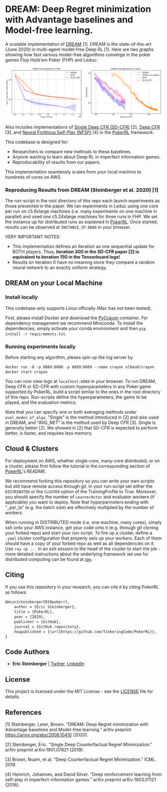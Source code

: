 # DREAM: Deep Regret minimization with Advantage baselines and Model-free learning. 
A scalable implementation of [DREAM](https://arxiv.org/abs/2006.10410) [1]. DREAM is the state-of-the-art (June 2020) in multi-agent model-free Deep RL [1]. Here are two graphs showing how fast various model-free algorithms converge in the poker games Flop Hold'em Poker (FHP) and Leduc:

![DREAM_Convergence](DREAM_plots.png)

Also includes implementations of [Single Deep CFR (SD-CFR)](https://arxiv.org/pdf/1901.07621.pdf) [2], [Deep CFR](https://arxiv.org/pdf/1811.00164.pdf) [3], and [Neural Fictitious Self-Play (NFSP)](https://arxiv.org/pdf/1603.01121.pdf) [4] in the [PokerRL](https://github.com/TinkeringCode/PokerRL) framework.

This codebase is designed for:
- Researchers to compare new methods to these baselines.
- Anyone wanting to learn about Deep RL in imperfect information games.
- Reproducability of results from our papers.

This implementation seamlessly scales from your local machine to hundreds of cores on AWS.

### Reproducing Results from DREAM (Steinberger et al. 2020) [1]
The run-script in the root directory of this repo each launch experiments as those presented in the paper.
We ran experiments in Leduc using one core per run on c5.9xlarge machines (i.e. many experiments on one machine in parallel)
and used one c5.24xlarge machines for three runs in FHP. We set the instance up for distributed runs as explained in
[PokerRL](https://github.com/TinkeringCode/PokerRL). Once started, results can be observed at `INSTANCE_IP:8888` in your browser.

VERY IMPORTANT NOTES:
- This implementation defines an iteration as one sequential update for BOTH players. Thus, **iteration 300 in the SD-CFR paper [2]
  is equivalent to iteration 150 in the Tensorboard logs!**
- Results on iteration 0 have no meaning since they compare a random neural network to an exactly uniform strategy.

## DREAM on your Local Machine
### Install locally
This codebase only supports Linux officially (Mac has not been tested).

First, please install Docker and download the [PyCrayon](https://github.com/torrvision/crayon) container. For dependency
management we recommend Miniconda. To install the dependencies, simply activate your conda environment and then
`pip install -r requirements.txt`.

### Running experiments locally
Before starting any algorithm, please spin up the log server by
```
docker run -d -p 8888:8888 -p 8889:8889 --name crayon alband/crayon
docker start crayon
```

You can now view logs at `localhost:8888` in your browser. To run DREAM, Deep CFR or SD-CFR with custom hyperparameters in
any Poker game supported by PokerRL, build a script similar to the ones in the root directory of this repo. Run-scripts define
the hyperparameters, the game to be played, and the evaluation metrics.

Note that you can specify one or both averaging methods under `eval_modes_of_algo`. "Single" is the method introduced in [2] and also used in DREAM, and "AVG_NET" is the method used by Deep CFR [3]. Single is generally better [2]. We showed in [2] that SD-CFR is expected to perform better, is faster, and requires less memory.
                                         

## Cloud & Clusters
For deployment on AWS, whether single-core, many-core distributed, or on a cluster, please first follow
the tutorial in the corresponding section of [PokerRL](https://github.com/TinkeringCode/PokerRL)'s README.

We recommend forking this repository so you can write your own scripts but still have remote access through git.
In your run-script set either the `DISTRIBUTED` or the `CLUSTER` option of the TrainingProfile to True.
Moreover, you should specify the number of `LearnerActor` and evaluator workers (if applicable) you want to deploy.
Note that hyperparmeters ending with "_per_la" (e.g. the batch size) are effectively multiplied by the number of
workers. 

When running in DISTRIBUTED mode (i.e. one machine, many cores), simply ssh onto your AWS instance, get your code
onto it (e.g. through git cloning your forked repo) and start your run-script.
To fire up a cluster, define a `.yaml` cluster configuration that properly sets up your workers. Each of them
should have a copy of your forked repo as well as all dependencies on it.
Use `ray up ...` in an ssh session to the head of the cluster to start the job - more detailed instructions about 
the underlying framework we use for distributed computing can be found at [ray](https://github.com/ray-project/ray).


## Citing
If you use this repository in your research, you can cite it by citing PokerRL as follows:
```
@misc{steinberger2019pokerrl,
    author = {Eric Steinberger},
    title = {PokerRL},
    year = {2019},
    publisher = {GitHub},
    journal = {GitHub repository},
    howpublished = {\url{https://github.com/TinkeringCode/PokerRL}},
}
```




## Code Authors
* **Eric Steinberger** | [Twitter](https://twitter.com/EricSteinb), [LinkedIn](https://www.linkedin.com/in/ericsteinb/)





## License
This project is licensed under the MIT License - see the [LICENSE](LICENSE) file for details.





## References
[1] Steinberger, Lerer, Brown. "DREAM: Deep Regret minimization with Advantage baselines and Model-free learning." arXiv preprint https://arxiv.org/abs/2006.10410 (2020).

[2] Steinberger, Eric. "Single Deep Counterfactual Regret Minimization." arXiv preprint arXiv:1901.07621 (2019).

[3] Brown, Noam, et al. "Deep Counterfactual Regret Minimization." ICML. 2019.

[4] Heinrich, Johannes, and David Silver. "Deep reinforcement learning from self-play in imperfect-information games." arXiv preprint arXiv:1603.01121 (2016).
